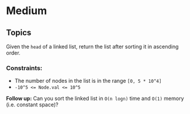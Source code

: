 # Medium

## Topics

Given the `head` of a linked list, return the list after sorting it in ascending order.

### Constraints:

- The number of nodes in the list is in the range `[0, 5 * 10^4]`
- `-10^5 <= Node.val <= 10^5`

**Follow up:** Can you sort the linked list in `O(n logn)` time and `O(1)` memory (i.e. constant space)?
